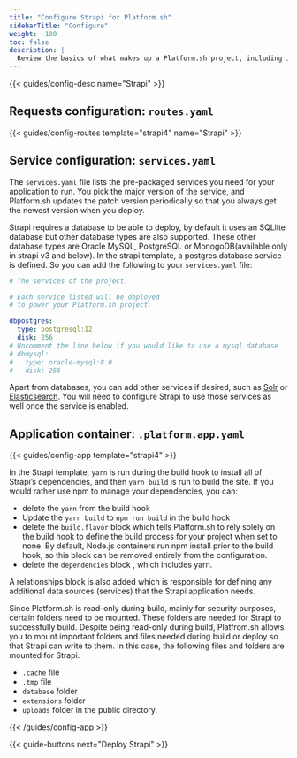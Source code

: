 ```yaml
---
title: "Configure Strapi for Platform.sh"
sidebarTitle: "Configure"
weight: -100
toc: false
description: |
  Review the basics of what makes up a Platform.sh project, including its three principle configuration files and how to define them for Strapi.
---
```


{{< guides/config-desc name="Strapi" >}}

## Requests configuration: `routes.yaml`

{{< guides/config-routes template="strapi4" name="Strapi" >}}

## Service configuration: `services.yaml`

The `services.yaml` file lists the pre-packaged services you need for your application to run. You pick the major version of the service, and Platform.sh updates the patch version periodically so that you always get the newest version when you deploy.

Strapi requires a database to be able to deploy, by default it uses an SQLlite database but other database types are also supported.
These other database types are Oracle MySQL, PostgreSQL or MonogoDB(available only in strapi v3 and below). In the strapi template, a postgres database service is defined. So you can add the following to your `services.yaml` file:

```yaml
# The services of the project.

# Each service listed will be deployed
# to power your Platform.sh project.

dbpostgres:
  type: postgresql:12
  disk: 256
# Uncomment the line below if you would like to use a mysql database
# dbmysql:
#   type: oracle-mysql:8.0
#   disk: 256
```

Apart from databases, you can add other services if desired, such as [Solr](/configuration/services/solr.md) or [Elasticsearch](/configuration/services/elasticsearch.md). You will need to configure Strapi to use those services as well once the service is enabled.

## Application container: `.platform.app.yaml`

{{< guides/config-app template="strapi4" >}}

In the Strapi template, `yarn` is run during the build hook to install all of Strapi’s dependencies, and then `yarn build` is run to build the site. If you would rather use npm to manage your dependencies, you can:

- delete the `yarn` from the build hook
- Update the `yarn build` to `npm run build` in the build hook
- delete the `build.flavor` block which tells Platform.sh to rely solely on the build hook to define the build process for your project when set to none. By default, Node.js containers run npm install prior to the build hook, so this block can be removed entirely from the configuration.
- delete the `dependencies` block , which includes yarn.

A relationships block is also added which is responsible for defining any additional data sources (services) that the Strapi application needs.

Since Platform.sh is read-only during build, mainly for security purposes, certain folders need to be mounted. These folders are needed for Strapi to successfully build. Despite being read-only during build, Platfrom.sh allows you to mount important folders and files needed during build or deploy so that Strapi can write to them. In this case, the following files and folders are mounted for Strapi.

- `.cache` file
- `.tmp` file
- `database` folder
- `extensions` folder
- `uploads` folder in the public directory.

{{< /guides/config-app >}}

{{< guide-buttons next="Deploy Strapi" >}}
